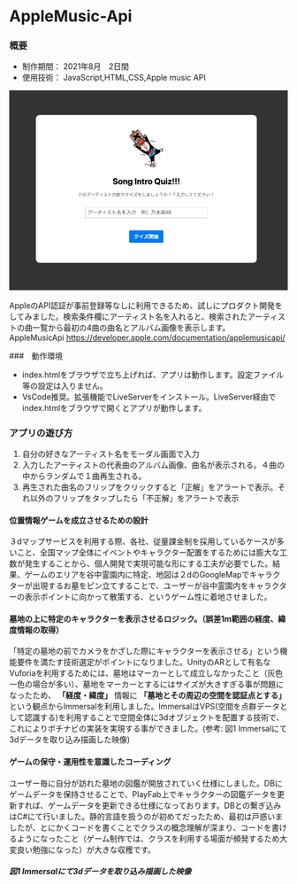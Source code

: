 # AppleMusic-Api

### 概要
* 制作期間： 2021年8月　2日間
* 使用技術： JavaScript,HTML,CSS,Apple music API

![3dImage](thumbnailImage.png)


AppleのAPI認証が事前登録等なしに利用できるため、試しにプロダクト開発をしてみました。検索条件欄にアーティスト名を入れると、検索されたアーティストの曲一覧から最初の4曲の曲名とアルバム画像を表示します。  
AppleMusicApi
https://developer.apple.com/documentation/applemusicapi/

###　動作環境
* index.htmlをブラウザで立ち上げれば、アプリは動作します。設定ファイル等の設定は入りません。
* VsCode推奨。拡張機能でLiveServerをインストール。LiveServer経由でindex.htmlをブラウザで開くとアプリが動作します。

### アプリの遊び方
1. 自分の好きなアーティスト名をモーダル画面で入力 
2. 入力したアーティストの代表曲のアルバム画像、曲名が表示される。４曲の中からランダムで１曲再生される。
3. 再生された曲名のフリップをクリックすると「正解」をアラートで表示。それ以外のフリップをタップしたら「不正解」をアラートで表示

#### 位置情報ゲームを成立させるための設計
３dマップサービスを利用する際、各社、従量課金制を採用しているケースが多いこと、全国マップ全体にイベントやキャラクター配置をするためには膨大な工数が発生することから、個人開発で実現可能な形にする工夫が必要でした。結果、ゲームのエリアを谷中霊園内に特定、地図は２dのGoogleMapでキャラクターが出現するお墓をピン立てすることで、ユーザーが谷中霊園内をキャラクターの表示ポイントに向かって散策する、というゲーム性に着地させました。

#### 墓地の上に特定のキャラクターを表示させるロジック。（誤差1m範囲の経度、緯度情報の取得）
「特定の墓地の前でカメラをかざした際にキャラクターを表示させる」という機能要件を満たす技術選定がポイントになりました。UnityのARとして有名なVuforiaを利用するためには、墓地はマーカーとして成立しなかったこと（灰色一色の場合が多い）、墓地をマーカーとするにはサイズが大きすぎる事が問題になったため、 **「経度・緯度」** 情報に **「墓地とその周辺の空間を認証点とする」** という観点からImmersalを利用しました。ImmersalはVPS(空間を点群データとして認識する)を利用することで空間全体に3dオブジェクトを配置する技術で、これによりボチナビの実装を実現する事ができました。(参考: 図1 Immersalにて3dデータを取り込み描画した映像)

####  ゲームの保守・運用性を意識したコーディング
ユーザー毎に自分が訪れた墓地の図鑑が開放されていく仕様にしました。DBにゲームデータを保持させることで、PlayFab上でキャラクターの図鑑データを更新すれば、ゲームデータを更新できる仕様になっております。DBとの繋ぎ込みはC#にて行いました。静的言語を扱うのが初めてだったため、最初は戸惑いましたが、とにかくコードを書くことでクラスの概念理解が深まり、コードを書けるようになったこと（ゲーム制作では、クラスを利用する場面が頻発するため大変良い勉強になった）が大きな収穫です。

##### 図1 Immersalにて3dデータを取り込み描画した映像
